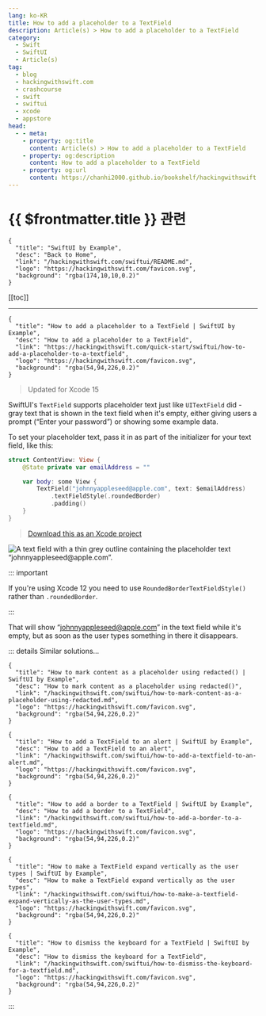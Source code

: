 ```yaml
---
lang: ko-KR
title: How to add a placeholder to a TextField
description: Article(s) > How to add a placeholder to a TextField
category:
  - Swift
  - SwiftUI
  - Article(s)
tag: 
  - blog
  - hackingwithswift.com
  - crashcourse
  - swift
  - swiftui
  - xcode
  - appstore
head:
  - - meta:
    - property: og:title
      content: Article(s) > How to add a placeholder to a TextField
    - property: og:description
      content: How to add a placeholder to a TextField
    - property: og:url
      content: https://chanhi2000.github.io/bookshelf/hackingwithswift.com/swiftui/how-to-add-a-placeholder-to-a-textfield.html
---
```


# {{ $frontmatter.title }} 관련

```component VPCard
{
  "title": "SwiftUI by Example",
  "desc": "Back to Home",
  "link": "/hackingwithswift.com/swiftui/README.md",
  "logo": "https://hackingwithswift.com/favicon.svg",
  "background": "rgba(174,10,10,0.2)"
}
```

[[toc]]

---

```component VPCard
{
  "title": "How to add a placeholder to a TextField | SwiftUI by Example",
  "desc": "How to add a placeholder to a TextField",
  "link": "https://hackingwithswift.com/quick-start/swiftui/how-to-add-a-placeholder-to-a-textfield",
  "logo": "https://hackingwithswift.com/favicon.svg",
  "background": "rgba(54,94,226,0.2)"
}
```

> Updated for Xcode 15

SwiftUI's `TextField` supports placeholder text just like `UITextField` did - gray text that is shown in the text field when it's empty, either giving users a prompt (“Enter your password”) or showing some example data.

To set your placeholder text, pass it in as part of the initializer for your text field, like this:

```swift
struct ContentView: View {
    @State private var emailAddress = ""

    var body: some View {
        TextField("johnnyappleseed@apple.com", text: $emailAddress)
            .textFieldStyle(.roundedBorder)
            .padding()
    }
}
```

> [<FontIcon icon="fas fa-file-zipper"/>Download this as an Xcode project](https://hackingwithswift.com/files/projects/swiftui/how-to-add-a-placeholder-to-a-textfield-1.zip)

![A text field with a thin grey outline containing the placeholder text “johnnyappleseed@apple.com”.](https://hackingwithswift.com/img/books/quick-start/swiftui/how-to-add-a-placeholder-to-a-textfield-1~dark.png)

::: important

If you're using Xcode 12 you need to use `RoundedBorderTextFieldStyle()` rather than `.roundedBorder`.

:::

That will show “johnnyappleseed@apple.com” in the text field while it's empty, but as soon as the user types something in there it disappears.

::: details Similar solutions…

```component VPCard
{
  "title": "How to mark content as a placeholder using redacted() | SwiftUI by Example",
  "desc": "How to mark content as a placeholder using redacted()",
  "link": "/hackingwithswift.com/swiftui/how-to-mark-content-as-a-placeholder-using-redacted.md",
  "logo": "https://hackingwithswift.com/favicon.svg",
  "background": "rgba(54,94,226,0.2)"
}
```

```component VPCard
{
  "title": "How to add a TextField to an alert | SwiftUI by Example",
  "desc": "How to add a TextField to an alert",
  "link": "/hackingwithswift.com/swiftui/how-to-add-a-textfield-to-an-alert.md",
  "logo": "https://hackingwithswift.com/favicon.svg",
  "background": "rgba(54,94,226,0.2)"
}
```

```component VPCard
{
  "title": "How to add a border to a TextField | SwiftUI by Example",
  "desc": "How to add a border to a TextField",
  "link": "/hackingwithswift.com/swiftui/how-to-add-a-border-to-a-textfield.md",
  "logo": "https://hackingwithswift.com/favicon.svg",
  "background": "rgba(54,94,226,0.2)"
}
```

```component VPCard
{
  "title": "How to make a TextField expand vertically as the user types | SwiftUI by Example",
  "desc": "How to make a TextField expand vertically as the user types",
  "link": "/hackingwithswift.com/swiftui/how-to-make-a-textfield-expand-vertically-as-the-user-types.md",
  "logo": "https://hackingwithswift.com/favicon.svg",
  "background": "rgba(54,94,226,0.2)"
}
```

```component VPCard
{
  "title": "How to dismiss the keyboard for a TextField | SwiftUI by Example",
  "desc": "How to dismiss the keyboard for a TextField",
  "link": "/hackingwithswift.com/swiftui/how-to-dismiss-the-keyboard-for-a-textfield.md",
  "logo": "https://hackingwithswift.com/favicon.svg",
  "background": "rgba(54,94,226,0.2)"
}
```

:::

